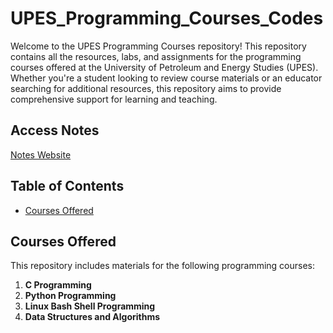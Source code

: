 # UPES_Programming_Courses_Codes
Welcome to the UPES Programming Courses repository! This repository contains all the resources, labs, and assignments for the programming courses offered at the University of Petroleum and Energy Studies (UPES). Whether you're a student looking to review course materials or an educator searching for additional resources, this repository aims to provide comprehensive support for learning and teaching.

## Access Notes 
[Notes Website](https://amulyajain2004.github.io/UPES_Courses_through_Notes_and_Codes/)

## Table of Contents
- [Courses Offered](#courses-offered)

## Courses Offered
This repository includes materials for the following programming courses:

1. **C Programming**
2. **Python Programming**
3. **Linux Bash Shell Programming**
4. **Data Structures and Algorithms**
